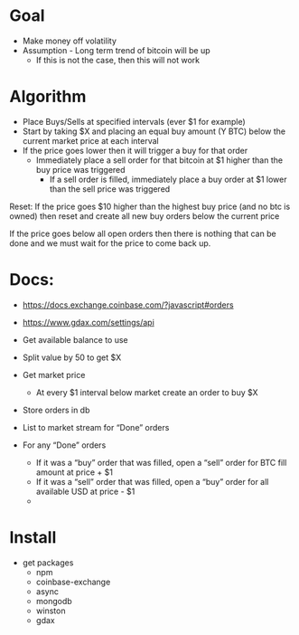 # Goal
* Make money off volatility
* Assumption - Long term trend of bitcoin will be up
  * If this is not the case, then this will not work

# Algorithm
* Place Buys/Sells at specified intervals (ever $1 for example)
* Start by taking $X and placing an equal buy amount (Y BTC) below the current market price at each interval
* If the price goes lower then it will trigger a buy for that order
  * Immediately place a sell order for that bitcoin at $1 higher than the buy price was triggered
    * If a sell order is filled, immediately place a buy order at $1 lower than the sell price was triggered

Reset: If the price goes $10 higher than the highest buy price (and no btc is owned) then reset and create all new buy orders below the current price

If the price goes below all open orders then there is nothing that can be done and we must wait for the price to come back up.

# Docs: 
* https://docs.exchange.coinbase.com/?javascript#orders
* https://www.gdax.com/settings/api


* Get available balance to use
* Split value by 50 to get $X
* Get market price
  * At every $1 interval below market create an order to buy $X 
* Store orders in db
* List to market stream for “Done” orders
* For any “Done” orders
  * If it was a “buy” order that was filled, open a “sell” order for BTC fill amount at price + $1
  * If it was a “sell” order that was filled, open a “buy” order for all available USD at price - $1
  * 
  
# Install
* get packages
  * npm
  * coinbase-exchange
  * async
  * mongodb
  * winston
  * gdax

